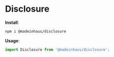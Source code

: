 # Disclosure

**Install**:

```bash
npm i @madeinhaus/disclosure
```

**Usage**:

```javascript
import Disclosure from '@madeinhaus/disclosure';
```
